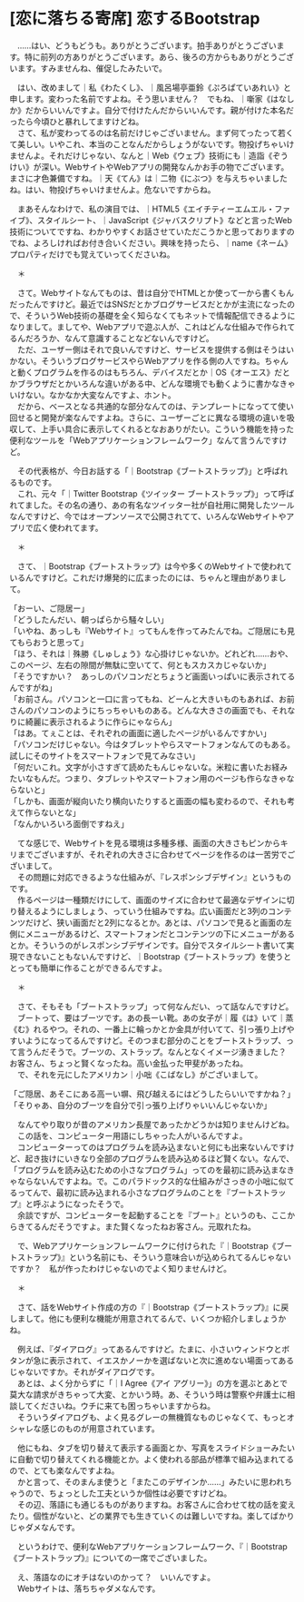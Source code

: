 # [恋に落ちる寄席] 恋するBootstrap

　……はい、どうもどうも。ありがとうございます。拍手ありがとうございます。特に前列の方ありがとうございます。あら、後ろの方からもありがとうございます。すみませんね、催促したみたいで。

　はい、改めまして｜私《わたくし》、｜風呂場亭亜鈴《ぷろぱていあれい》と申します。変わった名前ですよね。そう思いません？　でもね、｜噺家《はなしか》だからいいんですよ。自分で付けたんだからいいんです。親が付けた本名だったら今頃ひと暴れしてますけどね。  
　さて、私が変わってるのは名前だけじゃございません。まず何てったって若くて美しい。いやこれ、本当のことなんだからしょうがないです。物投げちゃいけませんよ。それだけじゃない、なんと｜Web《ウェブ》技術にも｜造詣《ぞうけい》が深い。WebサイトやWebアプリの開発なんかお手の物でございます。まさに才色兼備ですね。｜天《てん》は｜二物《にぶつ》を与えちゃいましたね。はい、物投げちゃいけませんよ。危ないですからね。

　まあそんなわけで、私の演目では、｜HTML5《エイチティーエムエル・ファイブ》、スタイルシート、｜JavaScript《ジャバスクリプト》などと言ったWeb技術についてですね、わかりやすくお話させていただこうかと思っておりますのでね、よろしければお付き合いください。興味を持ったら、｜name《ネーム》プロパティだけでも覚えていってくださいね。

　＊

　さて。Webサイトなんてものは、昔は自分でHTMLとか使って一から書くもんだったんですけど。最近ではSNSだとかブログサービスだとかが主流になったので、そういうWeb技術の基礎を全く知らなくてもネットで情報配信できるようになりまして。ましてや、Webアプリで遊ぶ人が、これはどんな仕組みで作られてるんだろうか、なんて意識することなどないんですけど。  
　ただ、ユーザー側はそれで良いんですけど、サービスを提供する側はそうはいかない。そういうブログサービスやらWebアプリを作る側の人ですね。ちゃんと動くプログラムを作るのはもちろん、デバイスだとか｜OS《オーエス》だとかブラウザだとかいろんな違いがある中、どんな環境でも動くように書かなきゃいけない。なかなか大変なんですよ、ホント。  
　だから、ベースとなる共通的な部分なんてのは、テンプレートになってて使い回せると開発が楽なんですよね。さらに、ユーザーごとに異なる環境の違いを吸収して、上手い具合に表示してくれるとなおありがたい。こういう機能を持った便利なツールを「Webアプリケーションフレームワーク」なんて言うんですけど。

　その代表格が、今日お話する「｜Bootstrap《ブートストラップ》」と呼ばれるものです。  
　これ、元々「｜Twitter Bootstrap《ツイッター ブートストラップ》」って呼ばれてました。その名の通り、あの有名なツイッター社が自社用に開発したツールなんですけど、今ではオープンソースで公開されてて、いろんなWebサイトやアプリで広く使われてます。

　＊

　さて、｜Bootstrap《ブートストラップ》は今や多くのWebサイトで使われているんですけど。これだけ爆発的に広まったのには、ちゃんと理由がありまして。

「おーい、ご隠居ー」  
「どうしたんだい、朝っぱらから騒々しい」  
「いやね、あっしも『Webサイト』ってもんを作ってみたんでね。ご隠居にも見てもらおうと思って」  
「ほう、それは｜殊勝《しゅしょう》な心掛けじゃないか。どれどれ……おや、このページ、左右の隙間が無駄に空いてて、何ともスカスカじゃないか」  
「そうですかい？　あっしのパソコンだとちょうど画面いっぱいに表示されてるんですがね」  
「お前さん。パソコンと一口に言ってもね、どーんと大きいものもあれば、お前さんのパソコンのようにちっちゃいものある。どんな大きさの画面でも、それなりに綺麗に表示されるように作らにゃならん」  
「はあ。てぇことは、それぞれの画面に適したページがいるんですかい」  
「パソコンだけじゃない。今はタブレットやらスマートフォンなんてのもある。試しにそのサイトをスマートフォンで見てみなさい」  
「何だいこれ。文字が小さすぎて読めたもんじゃないな。米粒に書いたお経みたいなもんだ。つまり、タブレットやスマートフォン用のページも作らなきゃならないと」  
「しかも、画面が縦向いたり横向いたりすると画面の幅も変わるので、それも考えて作らないとな」  
「なんかいろいろ面倒ですねえ」

　てな感じで、Webサイトを見る環境は多種多様、画面の大きさもピンからキリまでございますが、それぞれの大きさに合わせてページを作るのは一苦労でございまして。  
　その問題に対応できるような仕組みが、『レスポンシブデザイン』というものです。  
　作るページは一種類だけにして、画面のサイズに合わせて最適なデザインに切り替えるようにしましょう、っていう仕組みですね。広い画面だと3列のコンテンツだけど、狭い画面だと2列になるとか。あとは、パソコンで見ると画面の左側にメニューがあるけど、スマートフォンだとコンテンツの下にメニューがあるとか。そういうのがレスポンシブデザインです。自分でスタイルシート書いて実現できないこともないんですけど、｜Bootstrap《ブートストラップ》を使うととっても簡単に作ることができるんですよ。

　＊

　さて、そもそも「ブートストラップ」って何なんだい、って話なんですけど。  
　ブートって、要はブーツです。あの長ーい靴。あの女子が｜履《は》いて｜蒸《む》れるやつ。それの、一番上に輪っかとか金具が付いてて、引っ張り上げやすいようになってるんですけど。そのつまむ部分のことをブートストラップ、って言うんだそうで。ブーツの、ストラップ。なんとなくイメージ湧きました？　お客さん、ちょっと賢くなったね。高い金払った甲斐があったね。  
　で、それを元にしたアメリカン｜小咄《こばなし》がございまして。

「ご隠居、あそこにある高ーい塀、飛び越えるにはどうしたらいいですかね？」  
「そりゃあ、自分のブーツを自分で引っ張り上げりゃいいんじゃないか」

　なんてやり取りが昔のアメリカン長屋であったかどうかは知りませんけどね。  
　この話を、コンピューター用語にしちゃった人がいるんですよ。  
　コンピューターってのはプログラムを読み込まないと何にも出来ないんですけど、起き抜けにいきなり全部のプログラムを読み込めるほど賢くない。なんで、「プログラムを読み込むための小さなプログラム」ってのを最初に読み込まなきゃならないんですよね。で。このパラドックス的な仕組みがさっきの小咄に似てるってんで、最初に読み込まれる小さなプログラムのことを『ブートストラップ』と呼ぶようになったそうで。  
　余談ですが、コンピューターを起動することを『ブート』というのも、ここからきてるんだそうですよ。また賢くなったねお客さん。元取れたね。

　で、Webアプリケーションフレームワークに付けられた『｜Bootstrap《ブートストラップ》』という名前にも、そういう意味合いが込められてるんじゃないですか？　私が作ったわけじゃないのでよく知りませんけど。

　＊

　さて、話をWebサイト作成の方の『｜Bootstrap《ブートストラップ》』に戻しまして。他にも便利な機能が用意されてるんで、いくつか紹介しましょうかね。

　例えば、『ダイアログ』ってあるんですけど。たまに、小さいウィンドウとボタンが急に表示されて、イエスかノーかを選ばないと次に進めない場面ってあるじゃないですか。それがダイアログです。  
　あとは、よく分からずに「｜I Agree《アイ アグリー》」の方を選ぶとあとで莫大な請求がきちゃって大変、とかいう時。あ、そういう時は警察や弁護士に相談してくださいね。ウチに来ても困っちゃいますからね。  
　そういうダイアログも、よく見るグレーの無機質なものじゃなくて、もっとオシャレな感じのものが用意されています。

　他にもね、タブを切り替えて表示する画面とか、写真をスライドショーみたいに自動で切り替えてくれる機能とか。よく使われる部品が標準で組み込まれてるので、とても楽なんですよね。  
　かと言って、そのまんま使うと「またこのデザインか……」みたいに思われちゃうので、ちょっとした工夫というか個性は必要ですけどね。  
　その辺、落語にも通じるものがありますね。お客さんに合わせて枕の話を変えたり。個性がないと、どの業界でも生きていくのは難しいですね。楽してばかりじゃダメなんです。

　というわけで、便利なWebアプリケーションフレームワーク、『｜Bootstrap《ブートストラップ》』についての一席でございました。

　え、落語なのにオチはないのかって？　いいんですよ。  
　Webサイトは、落ちちゃダメなんです。
<!--stackedit_data:
eyJoaXN0b3J5IjpbMTMxNDA1NzIwLDk3MzM3NDkzMiwtNDg4Nz
EyOTIyLDE3NzUwMzI4NzYsNzA4NDg0NDU1LC02OTQ1MDY4NCwx
MTQ3NDQzNzQsLTcxNjE1MDU5OSwyMDM0OTE3MTI0LC0yMDA3Nj
IwNTgzLDE5MDE3MTg3OTYsMTcxOTE0MTk3MSw4Mzk1MDAyMDcs
LTI4NTY1ODAwNywxMTQxNTc4MzExLDc5MDQ2OTY0NiwtMTM1OD
UxNDI5NywtMjgxNTU0MTU4LDE4OTM0MjU0NjgsMTYwNzI0NzU4
NF19
-->
